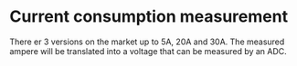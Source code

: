 # Current consumption measurement

There er 3 versions on the market up to 5A, 20A and 30A.
The measured ampere will be translated into a voltage that can be measured by an ADC.

